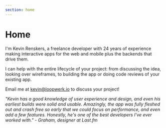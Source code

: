```yaml
---
section: home
---
```


# Home
I'm Kevin Renskers, a freelance developer with 24 years of experience making interactive apps for the web and mobile plus the backends that drive them.

I can help with the entire lifecycle of your project: from discussing the idea, looking over wireframes, to building the app or doing code reviews of your existing app.

Email me at [kevin@loopwerk.io](mailto:kevin@loopwerk.io) to discuss your project!

*"Kevin has a good knowledge of user experience and design, and even his earliest builds were solid and usable. Amazingly, the app was fully fleshed out and crash free so early that we could focus on performance, and even add a few features. Honestly, he's one of the best developers I've ever worked with." - Graham, designer at Last.fm*

